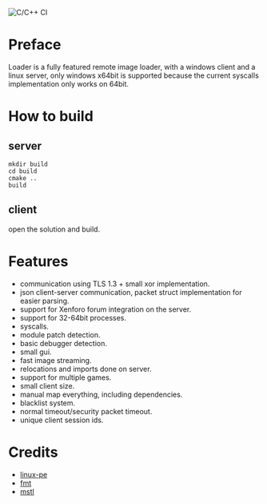 ![C/C++ CI](https://github.com/auth12/loader/workflows/C/C++%20CI/badge.svg)
# Preface
Loader is a fully featured remote image loader, with a windows client and a linux server, only windows x64bit is supported because the current syscalls implementation only works on 64bit. 

# How to build
## server
```
mkdir build
cd build
cmake ..
build
```
## client
open the solution and build.

# Features
- communication using TLS 1.3 + small xor implementation.
- json client-server communication, packet struct implementation for easier parsing.
- support for Xenforo forum integration on the server.
- support for 32-64bit processes.
- syscalls.
- module patch detection.
- basic debugger detection.
- small gui.
- fast image streaming.
- relocations and imports done on server.
- support for multiple games.
- small client size.
- manual map everything, including dependencies.
- blacklist system.
- normal timeout/security packet timeout.
- unique client session ids.

# Credits
- [linux-pe](https://github.com/can1357/linux-pe)
- [fmt](https://github.com/fmtlib/fmt)
- [mstl](https://gitlab.com/madddie/my-toolkit)
